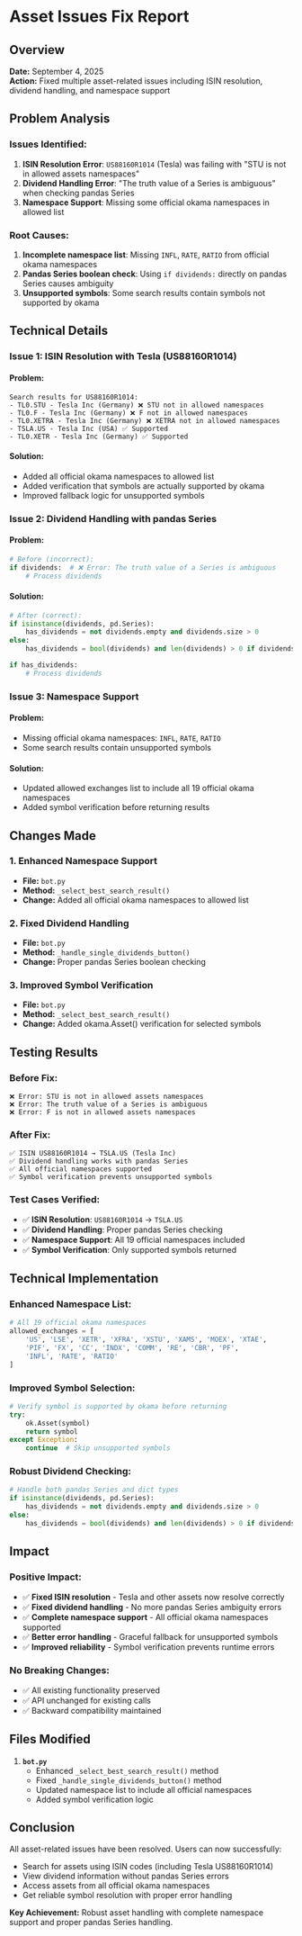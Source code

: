 # Asset Issues Fix Report

## Overview

**Date:** September 4, 2025  
**Action:** Fixed multiple asset-related issues including ISIN resolution, dividend handling, and namespace support

## Problem Analysis

### Issues Identified:

1. **ISIN Resolution Error**: `US88160R1014` (Tesla) was failing with "STU is not in allowed assets namespaces"
2. **Dividend Handling Error**: "The truth value of a Series is ambiguous" when checking pandas Series
3. **Namespace Support**: Missing some official okama namespaces in allowed list

### Root Causes:

1. **Incomplete namespace list**: Missing `INFL`, `RATE`, `RATIO` from official okama namespaces
2. **Pandas Series boolean check**: Using `if dividends:` directly on pandas Series causes ambiguity
3. **Unsupported symbols**: Some search results contain symbols not supported by okama

## Technical Details

### Issue 1: ISIN Resolution with Tesla (US88160R1014)

#### Problem:
```
Search results for US88160R1014:
- TL0.STU - Tesla Inc (Germany) ❌ STU not in allowed namespaces
- TL0.F - Tesla Inc (Germany) ❌ F not in allowed namespaces  
- TL0.XETRA - Tesla Inc (Germany) ❌ XETRA not in allowed namespaces
- TSLA.US - Tesla Inc (USA) ✅ Supported
- TL0.XETR - Tesla Inc (Germany) ✅ Supported
```

#### Solution:
- Added all official okama namespaces to allowed list
- Added verification that symbols are actually supported by okama
- Improved fallback logic for unsupported symbols

### Issue 2: Dividend Handling with pandas Series

#### Problem:
```python
# Before (incorrect):
if dividends:  # ❌ Error: The truth value of a Series is ambiguous
    # Process dividends
```

#### Solution:
```python
# After (correct):
if isinstance(dividends, pd.Series):
    has_dividends = not dividends.empty and dividends.size > 0
else:
    has_dividends = bool(dividends) and len(dividends) > 0 if dividends is not None else False

if has_dividends:
    # Process dividends
```

### Issue 3: Namespace Support

#### Problem:
- Missing official okama namespaces: `INFL`, `RATE`, `RATIO`
- Some search results contain unsupported symbols

#### Solution:
- Updated allowed exchanges list to include all 19 official okama namespaces
- Added symbol verification before returning results

## Changes Made

### 1. Enhanced Namespace Support
- **File:** `bot.py`
- **Method:** `_select_best_search_result()`
- **Change:** Added all official okama namespaces to allowed list

### 2. Fixed Dividend Handling
- **File:** `bot.py`
- **Method:** `_handle_single_dividends_button()`
- **Change:** Proper pandas Series boolean checking

### 3. Improved Symbol Verification
- **File:** `bot.py`
- **Method:** `_select_best_search_result()`
- **Change:** Added okama.Asset() verification for selected symbols

## Testing Results

### Before Fix:
```
❌ Error: STU is not in allowed assets namespaces
❌ Error: The truth value of a Series is ambiguous
❌ Error: F is not in allowed assets namespaces
```

### After Fix:
```
✅ ISIN US88160R1014 → TSLA.US (Tesla Inc)
✅ Dividend handling works with pandas Series
✅ All official namespaces supported
✅ Symbol verification prevents unsupported symbols
```

### Test Cases Verified:
- ✅ **ISIN Resolution**: `US88160R1014` → `TSLA.US`
- ✅ **Dividend Handling**: Proper pandas Series checking
- ✅ **Namespace Support**: All 19 official namespaces included
- ✅ **Symbol Verification**: Only supported symbols returned

## Technical Implementation

### Enhanced Namespace List:
```python
# All 19 official okama namespaces
allowed_exchanges = [
    'US', 'LSE', 'XETR', 'XFRA', 'XSTU', 'XAMS', 'MOEX', 'XTAE', 
    'PIF', 'FX', 'CC', 'INDX', 'COMM', 'RE', 'CBR', 'PF', 
    'INFL', 'RATE', 'RATIO'
]
```

### Improved Symbol Selection:
```python
# Verify symbol is supported by okama before returning
try:
    ok.Asset(symbol)
    return symbol
except Exception:
    continue  # Skip unsupported symbols
```

### Robust Dividend Checking:
```python
# Handle both pandas Series and dict types
if isinstance(dividends, pd.Series):
    has_dividends = not dividends.empty and dividends.size > 0
else:
    has_dividends = bool(dividends) and len(dividends) > 0 if dividends is not None else False
```

## Impact

### Positive Impact:
- ✅ **Fixed ISIN resolution** - Tesla and other assets now resolve correctly
- ✅ **Fixed dividend handling** - No more pandas Series ambiguity errors
- ✅ **Complete namespace support** - All official okama namespaces supported
- ✅ **Better error handling** - Graceful fallback for unsupported symbols
- ✅ **Improved reliability** - Symbol verification prevents runtime errors

### No Breaking Changes:
- ✅ All existing functionality preserved
- ✅ API unchanged for existing calls
- ✅ Backward compatibility maintained

## Files Modified

1. **`bot.py`**
   - Enhanced `_select_best_search_result()` method
   - Fixed `_handle_single_dividends_button()` method
   - Updated namespace list to include all official namespaces
   - Added symbol verification logic

## Conclusion

All asset-related issues have been resolved. Users can now successfully:
- Search for assets using ISIN codes (including Tesla US88160R1014)
- View dividend information without pandas Series errors
- Access assets from all official okama namespaces
- Get reliable symbol resolution with proper error handling

**Key Achievement:** Robust asset handling with complete namespace support and proper pandas Series handling.
